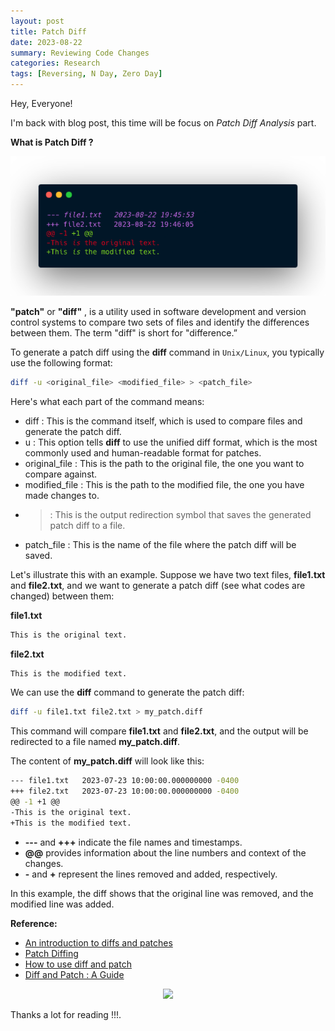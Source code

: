 ```yaml
---
layout: post
title: Patch Diff
date: 2023-08-22
summary: Reviewing Code Changes
categories: Research
tags: [Reversing, N Day, Zero Day]
---
```


Hey, Everyone! 

I'm back with blog post, this time will be focus on _Patch Diff Analysis_ part.

**What is Patch Diff ?**

<p align="center">
  <img src="/images/patch/patch-diff-logo.png"> 
</p>

**"patch"** or **"diff"** , is a utility used in software development and version control systems to compare two sets of files and identify the differences between them. The term "diff" is short for "difference.”

To generate a patch diff using the **diff** command in `Unix/Linux`, you typically use the following format:

```bash
diff -u <original_file> <modified_file> > <patch_file>
```
Here's what each part of the command means:

- diff : This is the command itself, which is used to compare files and generate the patch diff.
- u : This option tells **diff** to use the unified diff format, which is the most commonly used and human-readable format for patches.
- original_file : This is the path to the original file, the one you want to compare against.
- modified_file : This is the path to the modified file, the one you have made changes to.
- > : This is the output redirection symbol that saves the generated patch diff to a file.
- patch_file : This is the name of the file where the patch diff will be saved.

Let's illustrate this with an example. Suppose we have two text files, **file1.txt** and **file2.txt**, and we want to generate a patch diff (see what codes are changed) between them:

**file1.txt**

```bash
This is the original text.
```

**file2.txt**

```bash
This is the modified text.
```

We can use the **diff** command to generate the patch diff:

```bash
diff -u file1.txt file2.txt > my_patch.diff
```

This command will compare **file1.txt** and **file2.txt**, and the output will be redirected to a file named **my_patch.diff**. 

The content of **my_patch.diff** will look like this:

```bash
--- file1.txt	2023-07-23 10:00:00.000000000 -0400
+++ file2.txt	2023-07-23 10:00:00.000000000 -0400
@@ -1 +1 @@
-This is the original text.
+This is the modified text.
```

- **---** and **+++** indicate the file names and timestamps.
- **@@** provides information about the line numbers and context of the changes.
- **-** and **+** represent the lines removed and added, respectively.

In this example, the diff shows that the original line was removed, and the modified line was added.

**Reference:**   
* [An introduction to diffs and patches](https://opensource.com/article/18/8/diffs-patches)            
* [Patch Diffing](https://cve-north-stars.github.io/docs/Patch-Diffing)                
* [How to use diff and patch](https://www.pair.com/support/kb/paircloud-diff-and-patch/)           
* [Diff and Patch : A Guide](https://boseji.com/posts/diff-and-patch-a-guide/)    

<p align="center">
  <img src="https://media.giphy.com/media/BgKEiHf1xNV0h6IcSX/giphy.gif">
</p>

Thanks a lot for reading !!!.
